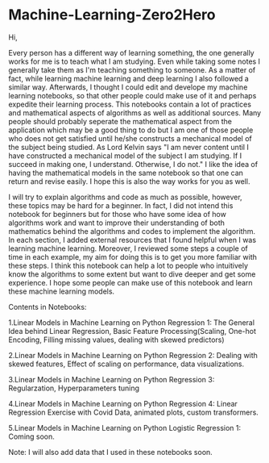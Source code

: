 # Machine-Learning-Zero2Hero

Hi,

Every person has a different way of learning something, the one generally works for me is to teach what I am studying. Even while taking some notes I generally take them as I'm teaching something to someone. As a matter of fact, while learning machine learning and deep learning I also followed a similar way. Afterwards, I thought I could edit and develope my machine learning notebooks, so that other people could make use of it and perhaps expedite their learning process. This notebooks contain a lot of practices and mathematical aspects of algorithms as well as additional sources. Many people should probably seperate the mathematical aspect from the application which may be a good thing to do but I am one of those people who does not get satisfied until he/she constructs a mechanical model of the subject being studied. As Lord Kelvin says "I am never content until I have constructed a mechanical model of the subject I am studying. If I succeed in making one, I understand. Otherwise, I do not." I like the idea of having the mathematical models in the same notebook so that one can return and revise easily. I hope this is also the way works for you as well.

 I will try to explain algorithms and code as much as possible, however, these topics may be hard for a beginner. In fact, I did not intend this notebook for beginners but for those who have some idea of how algorithms work and want to improve their understanding of both mathematics behind the algorithms and codes to implement the algorithm. In each section, I added external resources that I found helpful when I was learning machine learning. Moreover, I reviewed some steps a couple of time in each example, my aim for doing this is to get you more familiar with these steps. I think this notebook can help a lot to people who intuitively know the algorithms to some extent but want to dive deeper and get some experience. I hope some people can make use of this notebook and learn these machine learning models.
 
 Contents in Notebooks:
 
 1.Linear Models in Machine Learning on Python Regression 1: The General Idea behind Linear Regression, Basic Feature Processing(Scaling, One-hot Encoding, Filling missing values, dealing with skewed predictors)
 
 2.Linear Models in Machine Learning on Python Regression 2: Dealing with skewed features, Effect of scaling on performance, data visualizations.
 
 3.Linear Models in Machine Learning on Python Regression 3: Regularzation, Hyperparameters tuning
 
 4.Linear Models in Machine Learning on Python Regression 4: Linear Regression Exercise with Covid Data, animated plots, custom transformers.
 
 5.Linear Models in Machine Learning on Python Logistic Regression 1: Coming soon.

Note: I will also add data that I used in these notebooks soon.
